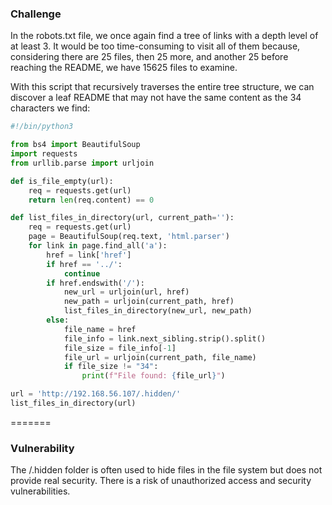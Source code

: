 ### Challenge

In the robots.txt file, we once again find a tree of links with a depth level of at least 3. It would be too time-consuming to visit all of them because, considering there are 25 files, then 25 more, and another 25 before reaching the README, we have 15625 files to examine.

With this script that recursively traverses the entire tree structure, we can discover a leaf README that may not have the same content as the 34 characters we find:

```python
#!/bin/python3

from bs4 import BeautifulSoup
import requests
from urllib.parse import urljoin

def is_file_empty(url):
    req = requests.get(url)
    return len(req.content) == 0

def list_files_in_directory(url, current_path=''):
    req = requests.get(url)
    page = BeautifulSoup(req.text, 'html.parser')
    for link in page.find_all('a'):
        href = link['href']
        if href == '../':
            continue
        if href.endswith('/'):
            new_url = urljoin(url, href)
            new_path = urljoin(current_path, href)
            list_files_in_directory(new_url, new_path)
        else:
            file_name = href
            file_info = link.next_sibling.strip().split()
            file_size = file_info[-1]
            file_url = urljoin(current_path, file_name)
            if file_size != "34":
                print(f"File found: {file_url}")

url = 'http://192.168.56.107/.hidden/'
list_files_in_directory(url)
```
=======
### Vulnerability

The /.hidden folder is often used to hide files in the file system but does not provide real security. There is a risk of unauthorized access and security vulnerabilities.
